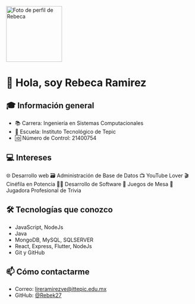 <img src="https://avatars.githubusercontent.com/u/94414119?v=4" width="150" alt="Foto de perfil de Rebeca" />

# 👋 Hola, soy Rebeca Ramirez

## 🎓 Información general
- 📚 Carrera: Ingeniería en Sistemas Computacionales
- 🏫 Escuela: Instituto Tecnológico de Tepic
- 🆔 Número de Control: 21400754

## 💻 Intereses
🌐 Desarrollo web
🗃️ Administración de Base de Datos
📺 YouTube Lover
🎬 Cinéfila en Potencia
🧑‍💻 Desarrollo de Software
🎲 Juegos de Mesa
🧠 Jugadora Profesional de Trivia

## 🛠 Tecnologías que conozco
- JavaScript, NodeJs
- Java
- MongoDB, MySQL, SQLSERVER
- React, Express, Flutter, NodeJs
- Git y GitHub

## 📫 Cómo contactarme
- Correo: lireramirezve@ittepic.edu.mx
- GitHub: [@Rebek27](https://github.com/Rebek27)